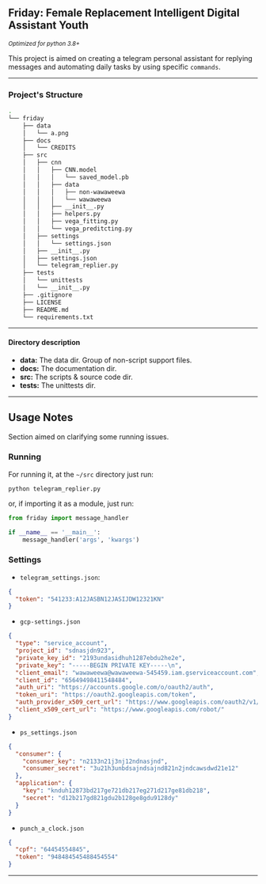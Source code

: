 ## Friday: Female Replacement Intelligent Digital Assistant Youth

<small>_Optimized for python 3.8+_</small>

This project is aimed on creating a telegram personal assistant for replying
 messages and automating daily tasks by using specific ```commands```.

------------------------------

### Project's Structure

```bash
.
└── friday
    ├── data
    │   └── a.png
    ├── docs
    │   └── CREDITS
    ├── src
    │   ├── cnn
    │   │   ├── CNN.model
    │   │   │   └── saved_model.pb
    │   │   ├── data
    │   │   │   ├── non-wawaweewa
    │   │   │   └── wawaweewa
    │   │   ├── __init__.py
    │   │   ├── helpers.py
    │   │   ├── vega_fitting.py
    │   │   └── vega_preditcting.py
    │   ├── settings
    │   │   └── settings.json
    │   ├── __init__.py
    │   ├── settings.json
    │   └── telegram_replier.py
    ├── tests
    │   └── unittests
    │   └── __init__.py
    ├── .gitignore
    ├── LICENSE
    ├── README.md
    └── requirements.txt
```
----------------

#### Directory description

- __data:__ The data dir. Group of non-script support files.
- __docs:__ The documentation dir.
- __src:__ The scripts & source code dir.
- __tests:__ The unittests dir.

----------------

## Usage Notes

Section aimed on clarifying some running issues.

### Running

For running it, at the `~/src` directory just run:

```shell script
python telegram_replier.py
``` 

or, if importing it as a module, just run:
````python
from friday import message_handler

if __name__ == '__main__':
    message_handler('args', 'kwargs')
````

### Settings

- ``telegram_settings.json``:
````json
{
  "token": "541233:A12JASBN12JASIJDW12321KN"
}
````

- `gcp-settings.json`
````json
{
  "type": "service_account",
  "project_id": "sdnasjdn923",
  "private_key_id": "2193undasidhuh1287ebdu2he2e",
  "private_key": "-----BEGIN PRIVATE KEY-----\n",
  "client_email": "wawaweewa@wawaweewa-545459.iam.gserviceaccount.com",
  "client_id": "65649498411548484",
  "auth_uri": "https://accounts.google.com/o/oauth2/auth",
  "token_uri": "https://oauth2.googleapis.com/token",
  "auth_provider_x509_cert_url": "https://www.googleapis.com/oauth2/v1/certs",
  "client_x509_cert_url": "https://www.googleapis.com/robot/"
}
````

- `ps_settings.json`
````json
{
  "consumer": {
    "consumer_key": "n2133n21j3nj12ndnasjnd",
    "consumer_secret": "3u21h3unbdsajndsajnd821n2jndcawsdwd21e12"
  },
  "application": {
    "key": "knduh12873bd217ge721db217eg271d217ge81db218",
    "secret": "d12b217gd821gdu2b128ge8gdu9128dy"
  }
}
````

- `punch_a_clock.json`
````json
{
  "cpf": "64454554845",
  "token": "948484545488454554"
}
````

---------------
